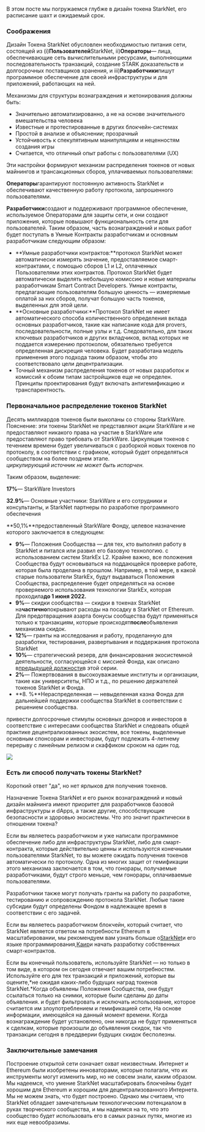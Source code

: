 В этом посте мы погружаемся глубже в дизайн токена StarkNet, его расписание шахт и ожидаемый срок.

### Соображения

Дизайн Токена StarkNet обусловлен необходимостью питания сети, состоящей из (i)**Пользователей**StarkNet, ii)**Операторы**— лица, обеспечивающие сеть вычислительными ресурсами, выполняющими последовательность транзакций, создание STARK доказательств и долгосрочных поставщиков хранения, и iii)**Разработчики**пишут программное обеспечение для своей инфраструктуры и для приложений, работающих на ней.

Механизмы для структуры вознаграждения и жетонирования должны быть:

* Значительно автоматизированно, а не на основе значительного вмешательства человека
* Известные и протестированные в других блокчейн-системах
* Простой в анализе и объяснении; прозрачный
* Устойчивость к спекулятивным манипуляциям и неценностям создания игры
* Считается, что отличный опыт работы с пользователями (UX)

Эти настройки формируют механизм распределения токенов от новых майнингов и трансакционных сборов, уплачиваемых пользователями:

**Операторы**гарантируют постоянную активность StarkNet и обеспечивают качественную работу протокола, запрошенного пользователями.

**Разработчики**создают и поддерживают программное обеспечение, используемое Операторами для защиты сети, и они создают приложения, которые повышают функциональность сети для пользователей. Таким образом, часть вознаграждений и новых работ будет поступать в Умные Контракты разработчикам и основным разработчикам следующим образом:

* **Умные разработчики контрактов:**протокол StarkNet может автоматически измерять значение, предоставляемое смарт-контрактами, с помощью сборов L1 и L2, оплаченных Пользователями этих контрактов. Протокол StarkNet будет автоматически выделять небольшую комиссию и новые материалы разработчикам Smart Contract Developers. Умные контракты, предлагающие пользователям большую ценность — измеряемые оплатой за них сборов, получат большую часть токенов, выделенных для этой цели.
* **Основные разработчики:**Протокол StarkNet не имеет автоматического способа количественного определения вклада основных разработчиков, такие как написание кода для provers, последовательности, полные узлы и т.д. Следовательно, для таких ключевых разработчиков и других вкладчиков, вклад которых не поддается измерению протоколом, обязательно требуется определенная дискреция человека. Будет разработана модель применения этого подхода таким образом, чтобы это соответствовало цели децентрализации.
* Точный механизм распределения токенов от новых разработок и комиссий к обоим типам застройщиков еще не определен. Принципы проектирования будут включать антигемификацию и транспарентность.

### Первоначальное распределение токенов StarkNet

Десять миллиардов токенов были выкопаны со стороны StarkWare. Пояснение: эти токены StarkNet не представляют акции StarkWare и не предоставляют никакого права на участие в StarkWare или предоставляют право требовать от StarkWare. Циркуляция токенов с течением времени будет увеличиваться с разборкой новых токенов по протоколу, в соответствии с графиком, который будет определяться сообществом на более позднем этапе.\
*циркулирующий источник не может быть испорчен.*

Таким образом, выделение:

**17%**— StarkWare Investors

**32.9%**— Основные участники: StarkWare и его сотрудники и консультанты, и StarkNet партнеры по разработке программного обеспечения

**50,1%**предоставленный StarkWare Фонду, целевое назначение которого заключается в следующем:

* **9%**— Положения Сообщества — для тех, кто выполнял работу в StarkNet и питался или развил его базовую технологию. с использованием систем StarkEx L2. Крайне важно, все положения Сообщества будут основываться на поддающейся проверке работе, которая была проделана в прошлом. Например, в той мере, в какой старые пользователи StarkEx, будут выдаваться Положения Сообщества, распределение будет определяться на основе проверяемого использования технологии StarkEx, которая проходила**до 1 июня 2022.**
* **9%**— скидки сообщества — скидки в токенах StarkNet на**частично**покрывают расходы на посадку в StarkNet от Ethereum. Для предотвращения азарта бонусы сообщества будут применяться только к транзакциям, которые происходят**после**объявления механизма скидок.
* **12%**— гранты на исследования и работу, проделанную для разработки, тестирования, развертывания и поддержания протокола StarkNet
* **10%**— стратегический резерв, для финансирования экосистемной деятельности, согласующейся с миссией Фонда, как описано в[предыдущей должности](https://medium.com/@starkware/part-2-a-decentralization-and-governance-proposal-for-starknet-23e335645778)в этой серии.
* **2%**— Пожертвования в высокоуважаемые институты и организации, такие как университеты, НПО и т.д., по решению держателей токенов StarkNet и Фонда.
* **8. %**Нераспределенная — невыделенная казна Фонда для дальнейшей поддержки сообщества StarkNet в соответствии с решением сообщества.

привести долгосрочные стимулы основных доноров и инвесторов в соответствие с интересами сообщества StarkNet и следовать общей практике децентрализованных экосистем, все токены, выделенные основным спонсорам и инвесторам, будут подлежать 4-летнему перерыву с линейным релизом и скаффиком сроком на один год.

![](/assets/1_qcosthgskfd-q6bn3yzghq-1.png)

### Есть ли способ получать токены StarkNet?

Короткий ответ "да", но нет ярлыков для получения токенов.

Назначение Токена StarkNet и его рынок вознаграждений и новый дизайн майнинга имеют приоритет для разработчиков базовой инфраструктуры и dApps, а также другие, способствующие безопасности и здоровью экосистемы. Что это значит практически в отношении токена?

Если вы являетесь разработчиком и уже написали программное обеспечение либо для инфраструктуры StarkNet, либо для смарт-контракта, которые действительно ценны и используются конечными пользователями StarkNet, то вы можете ожидать получения токенов автоматически по протоколу. Одна из многих защит от гемификации этого механизма заключается в том, что гонорары, получаемые разработчиками, будут строго меньше, чем гонорары, оплачиваемые пользователями.

Разработчики также могут получать гранты на работу по разработке, тестированию и сопровождению протокола StarkNet. Любые такие субсидии будут определены Фондом в надлежащее время в соответствии с его задачей.

Если вы являетесь разработчиком блокчейн, который считает, что StarkNet является ответом на потребности Ethereum в масштабировании, мы рекомендуем вам узнать больше о[StarkNet](https://starknet.io/)и его языке программирования,[Каир](https://www.cairo-lang.org/)и начать разработку собственных смарт-контрактов.

Если вы конечный пользователь, используйте StarkNet — но только в том виде, в котором он сегодня отвечает вашим потребностям. Используйте его для тех транзакций и приложений, которые вы оцените,*не ожидая каких-либо будущих наград токенов StarkNet.*Когда объявлены Положения Сообщества, они будут ссылаться только на снимки, которые были сделаны до даты объявления. и будет фильтровать и исключать использование, которое считается им злоупотреблением и гемификацией сети, На основе информации, имеющейся на данный момент времени. Когда вознаграждение будет установлено, они никогда не будут применяться к сделкам, которые произошли до объявления скидок, так что транзакции сегодня в преддверии будущих скидок бесполезны.

### Заключительные замечания

Построение открытой сети означает охват неизвестным. Интернет и Ethereum были изобретены инноваторами, которые полагали, что их инструменты могут изменить мир, но не совсем знали, каким образом. Мы надеемся, что умение StarkNet масштабировать блокчейны будет хорошим для Ethereum и хорошим для децентрализованного Интернета. Мы не можем знать, что будет построено. Однако мы считаем, что StarkNet обладает замечательным технологическим потенциалом в руках творческого сообщества, и мы надеемся на то, что это сообщество будет использовать его в самых разных путях, многие из них еще невообразимы.